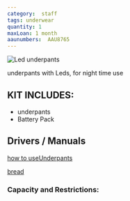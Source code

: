 ```yaml
---
category:  staff
tags: underwear
quantity: 1
maxLoan: 1 month
aaunumbers:  AAU8765
---
```

![Led underpants](pants.png)

underpants with Leds, for night time use
## KIT INCLUDES:
-  underpants
- Battery Pack

## Drivers / Manuals
[how to useUnderpants](link1.html)

[bread](link2.html)



### Capacity and Restrictions:
